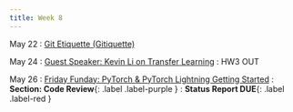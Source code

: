 ```yaml
---
title: Week 8 
---
```


May 22
: [Git Etiquette (Gitiquette)](https://docs.google.com/presentation/d/1CzbE0SyRfSx79z7zKSXJtUZsWNUMOPimeLOjQgYDLik/edit?usp=sharing)



May 24
: [Guest Speaker: Kevin Li on Transfer Learning](#)
  : HW3 OUT 

May 26
: [Friday Funday: PyTorch & PyTorch Lightning Getting Started](#)
  : **Section: Code Review**{: .label .label-purple }
  : **Status Report DUE**{: .label .label-red }